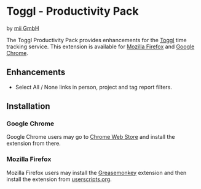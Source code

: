 Toggl - Productivity Pack
=========================
by [mii GmbH](http://www.mii.at)

The Toggl Productivity Pack provides enhancements for the [Toggl](http://www.toggl.com) time tracking service. This extension is available for [Mozilla Firefox](http://www.mozilla.org/firefox/) and [Google Chrome](https://www.google.com/chrome).

Enhancements
------------

 * Select All / None links in person, project and tag report filters.

Installation
------------

### Google Chrome

Google Chrome users may go to [Chrome Web Store](https://chrome.google.com/webstore/category/home) and install the extension from there.

### Mozilla Firefox

Mozilla Firefox users may install the [Greasemonkey](https://addons.mozilla.org/firefox/addon/greasemonkey/) extension and then install the extension from [userscripts.org](http://userscripts.org/).